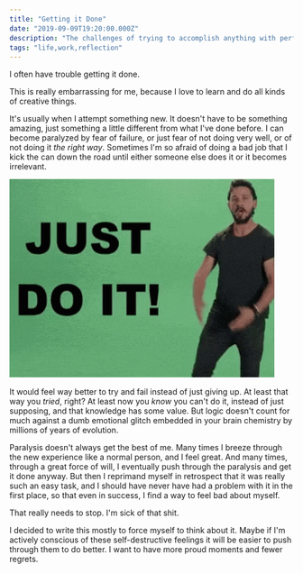 ```yaml
---
title: "Getting it Done"
date: "2019-09-09T19:20:00.000Z"
description: "The challenges of trying to accomplish anything with perfectionist paralysis"
tags: "life,work,reflection"
---
```


I often have trouble getting it done.

This is really embarrassing for me, because I love to learn and do all kinds of creative things.

It's usually when I attempt something new. It doesn't have to be something amazing, just something a little different from what I've done before. I can become paralyzed by fear of failure, or just fear of not doing very well, or of not doing it _the right way_. Sometimes I'm so afraid of doing a bad job that I kick the can down the road until either someone else does it or it becomes irrelevant.

![Shia LaBeouf screaming "Just do it!"](just-do-it.gif)

It would feel way better to try and fail instead of just giving up. At least that way you _tried_, right? At least now you _know_ you can't do it, instead of just supposing, and that knowledge has some value. But logic doesn't count for much against a dumb emotional glitch embedded in your brain chemistry by millions of years of evolution.

Paralysis doesn't always get the best of me. Many times I breeze through the new experience like a normal person, and I feel great. And many times, through a great force of will, I eventually push through the paralysis and get it done anyway. But then I reprimand myself in retrospect that it was really such an easy task, and I should have never have had a problem with it in the first place, so that even in success, I find a way to feel bad about myself.

That really needs to stop. I'm sick of that shit.

I decided to write this mostly to force myself to think about it. Maybe if I'm actively conscious of these self-destructive feelings it will be easier to push through them to do better. I want to have more proud moments and fewer regrets.
